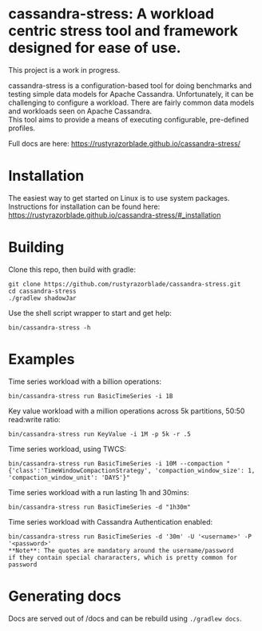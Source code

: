 # cassandra-stress: A workload centric stress tool and framework designed for ease of use.

This project is a work in progress.

cassandra-stress is a configuration-based tool for doing benchmarks and testing simple data models for Apache Cassandra. 
Unfortunately, it can be challenging to configure a workload. There are fairly common data models and workloads seen on Apache Cassandra.  
This tool aims to provide a means of executing configurable, pre-defined profiles.

Full docs are here: https://rustyrazorblade.github.io/cassandra-stress/

# Installation

The easiest way to get started on Linux is to use system packages.
Instructions for installation can be found here: https://rustyrazorblade.github.io/cassandra-stress/#_installation


# Building

Clone this repo, then build with gradle:

    git clone https://github.com/rustyrazorblade/cassandra-stress.git
    cd cassandra-stress
    ./gradlew shadowJar

Use the shell script wrapper to start and get help:

    bin/cassandra-stress -h

# Examples

Time series workload with a billion operations:

    bin/cassandra-stress run BasicTimeSeries -i 1B

Key value workload with a million operations across 5k partitions, 50:50 read:write ratio:

    bin/cassandra-stress run KeyValue -i 1M -p 5k -r .5


Time series workload, using TWCS:

    bin/cassandra-stress run BasicTimeSeries -i 10M --compaction "{'class':'TimeWindowCompactionStrategy', 'compaction_window_size': 1, 'compaction_window_unit': 'DAYS'}"

Time series workload with a run lasting 1h and 30mins:

    bin/cassandra-stress run BasicTimeSeries -d "1h30m"

Time series workload with Cassandra Authentication enabled:

    bin/cassandra-stress run BasicTimeSeries -d '30m' -U '<username>' -P '<password>'
    **Note**: The quotes are mandatory around the username/password
    if they contain special chararacters, which is pretty common for password

# Generating docs

Docs are served out of /docs and can be rebuild using `./gradlew docs`.